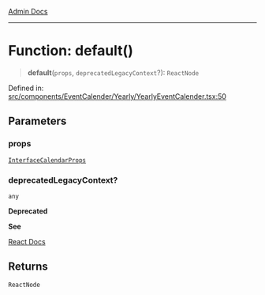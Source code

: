 [Admin Docs](/)

***

# Function: default()

> **default**(`props`, `deprecatedLegacyContext`?): `ReactNode`

Defined in: [src/components/EventCalender/Yearly/YearlyEventCalender.tsx:50](https://github.com/PalisadoesFoundation/talawa-admin/blob/main/src/components/EventCalender/Yearly/YearlyEventCalender.tsx#L50)

## Parameters

### props

[`InterfaceCalendarProps`](../../../../../types/Event/interface/interfaces/InterfaceCalendarProps.md)

### deprecatedLegacyContext?

`any`

**Deprecated**

**See**

[React Docs](https://legacy.reactjs.org/docs/legacy-context.html#referencing-context-in-lifecycle-methods)

## Returns

`ReactNode`
